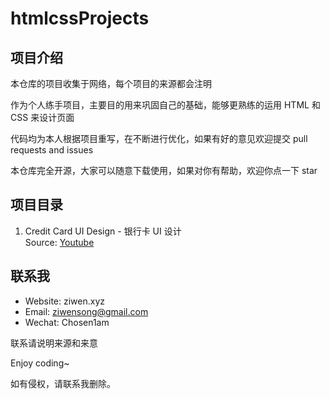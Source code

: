 # htmlcssProjects

## 项目介绍

本仓库的项目收集于网络，每个项目的来源都会注明

作为个人练手项目，主要目的用来巩固自己的基础，能够更熟练的运用 HTML 和 CSS 来设计页面

代码均为本人根据项目重写，在不断进行优化，如果有好的意见欢迎提交 pull requests and issues

本仓库完全开源，大家可以随意下载使用，如果对你有帮助，欢迎你点一下 star

## 项目目录

1. Credit Card UI Design - 银行卡 UI 设计  
   Source: [Youtube](https://www.youtube.com/watch?v=pLwEasHW3_I)

## 联系我

- Website: ziwen.xyz
- Email: ziwensong@gmail.com
- Wechat: Chosen1am

联系请说明来源和来意

Enjoy coding~

如有侵权，请联系我删除。
